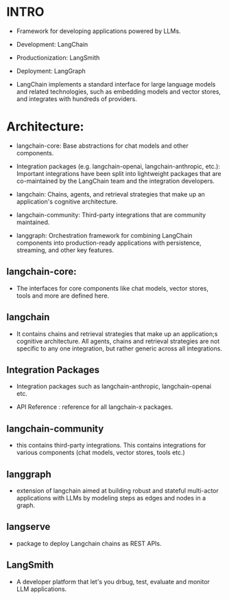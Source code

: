# INTRO
- Framework for developing applications powered by LLMs.

- Development: LangChain

- Productionization: LangSmith

- Deployment: LangGraph

- LangChain implements a standard interface for large language models and related technologies, such as embedding models and vector stores, and integrates with hundreds of providers.

# Architecture:

- langchain-core: Base abstractions for chat models and other components.

- Integration packages (e.g. langchain-openai, langchain-anthropic, etc.): Important integrations have been split into lightweight packages that are co-maintained by the LangChain team and the integration developers.

- langchain: Chains, agents, and retrieval strategies that make up an application's cognitive architecture.

- langchain-community: Third-party integrations that are community maintained.

- langgraph: Orchestration framework for combining LangChain components into production-ready applications with persistence, streaming, and other key features. 

## langchain-core:

- The interfaces for core components like chat models, vector stores, tools and more are defined here.

## langchain

- It contains chains and retrieval strategies that make up an application;s cognitive architecture. All agents, chains and retrieval strategies are not specific to any one integration, but rather generic across all integrations.

## Integration Packages

- Integration packages such as langchain-anthropic, langchain-openai etc.

- API Reference : reference for all langchain-x packages.

## langchain-community

- this contains third-party integrations. This contains integrations for various components (chat models, vector stores, tools etc.)

## langgraph

- extension  of langchain aimed at building robust and stateful multi-actor applications with LLMs by modeling steps as edges and nodes in a graph.

## langserve

- package to deploy Langchain chains as REST APIs.

## LangSmith

- A developer platform that let's you drbug, test, evaluate and monitor LLM applications.

